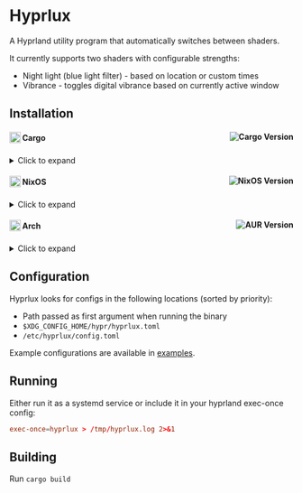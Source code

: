 # Hyprlux

A Hyprland utility program that automatically switches between shaders.

It currently supports two shaders with configurable strengths:
- Night light (blue light filter) - based on location or custom times
- Vibrance - toggles digital vibrance based on currently active window

## Installation

<h4>
     <sub>
          <img  src="https://cdn.simpleicons.org/rust/white"
           height="20"
           width="20">
     </sub>
     Cargo
     <a href="https://crates.io/crates/hyprlux"><img alt="Cargo Version" src="https://img.shields.io/crates/v/hyprlux?color=brightgreen&label=" align="right"></a>
</h4>

<details>
  <summary>Click to expand</summary>

  ```bash
  cargo install hyprlux
  ```
</details>

<h4>
     <sub>
          <img  src="https://cdn.simpleicons.org/nixos/white"
           height="20"
           width="20">
     </sub>
     NixOS
     </a><a href="nix"><img alt="NixOS Version" src="https://img.shields.io/badge/git-brightgreen" align="right"></a>
</h4>

<details>
  <summary>Click to expand</summary>

  Add hyprlux to your flake inputs:
  ```nix
  inputs = {
    hyprlux = {
      url = "github:amadejkastelic/Hyprlux";
    };
  };
  ```
  Then import either the home manager module or nixos module:
  ```nix
  imports = [
    inputs.hyprlux.nixosModules.default
  ];
  ```
  ```nix
  imports = [
    inputs.hyprlux.homeManagerModules.default
  ];
  ```
  And configure it:
  ```nix
  {inputs, ...}: {
    programs.hyprlux = {
      enable = true;

      systemd = {
        enable = true;
        target = "hyprland-session.target";
      };

      night_light = {
        enabled = true;
        # Manual sunset and sunrise
        start_time = "22:00";
        end_time = "06:00";
        # Automatic sunset and sunrise
        latitude = 46.056946;
        longitude = 14.505751;
        temperature = 3500;
      };

      vibrance_configs = [
        {
          window_class = "steam_app_1172470";
          window_title = "Apex Legends";
          strength = 100;
        }
        {
          window_class = "cs2";
          window_title = "";
          strength = 100;
        }
      ];
    };
  }
  ```
</details>

<h4>
     <sub>
          <img  src="https://cdn.simpleicons.org/archlinux/white"
           height="20"
           width="20">
     </sub>
     Arch
     <a href="https://aur.archlinux.org/packages/hyprlux"><img alt="AUR Version" src="https://img.shields.io/aur/version/hyprlux?color=brightgreen&label=" align="right"></a>
</h4>

<details>
  <summary>Click to expand</summary>

  Install using your favorite AUR helper:
  ```bash
  paru -S hyprlux
  ```
</details>

## Configuration
Hyprlux looks for configs in the following locations (sorted by priority):
- Path passed as first argument when running the binary
- `$XDG_CONFIG_HOME/hypr/hyprlux.toml`
- `/etc/hyprlux/config.toml`

Example configurations are available in [examples](examples/).

## Running

Either run it as a systemd service or include it in your hyprland exec-once config:

```toml
exec-once=hyprlux > /tmp/hyprlux.log 2>&1
```

## Building
Run `cargo build`

